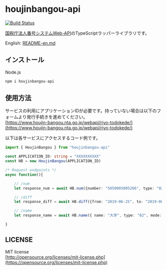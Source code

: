 houjinbangou-api
================
[![Build Status](https://travis-ci.com/totechite/houjinbangou-api-wrapper.svg?branch=master)](https://travis-ci.com/totechite/houjinbangou-api-wrapper)  

[国税庁法人番号システムWeb-API](https://www.houjin-bangou.nta.go.jp/webapi/)のTypeScriptラッパーライブラリです。  

English: [README-en.md](./README-en.md)

インストール
----------------

Node.js

```typescript
npm i houjinbangou-api
```

使用方法
----------------

サービスの利用にアプリケーションIDが必要です。持っていない場合は以下のフォームより発行手続きを進めてください。  
[https://www.houjin-bangou.nta.go.jp/webapi/riyo-todokede/](https://www.houjin-bangou.nta.go.jp/webapi/riyo-todokede/)  

以下は各サービスにアクセスするコード例です。  

```typescript
import { HoujinBangou } from "houjinbangou-api"

const APPLICATION_ID: string = "XXXXXXXXXX"
const HB = new HoujinBangou(APPLICATION_ID)

/* Request endpoints */
async function(){

    // /num
    let response_num = await HB.num({number: "5050005005266", type: "02"})

    // /diff
    let response_diff = await HB.diff({from: "2019-06-25", to: "2019-06-25", type: "02"})

    // /name 
    let response_name = await HB.name({ name: "大学", type: "02", mode: "2" })

}
```

LICENSE
----------------

MIT license  
[http://opensource.org/licenses/mit-license.php](https://opensource.org/licenses/mit-license.php)
